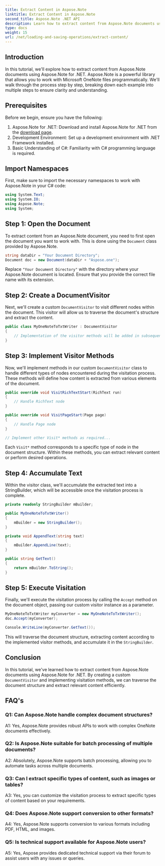 ```yaml
---
title: Extract Content in Aspose.Note
linktitle: Extract Content in Aspose.Note
second_title: Aspose.Note .NET API
description: Learn how to extract content from Aspose.Note documents using Aspose.Note for .NET. This comprehensive tutorial guides you through the process step by step.
type: docs
weight: 15
url: /net/loading-and-saving-operations/extract-content/
---
```

## Introduction

In this tutorial, we'll explore how to extract content from Aspose.Note documents using Aspose.Note for .NET. Aspose.Note is a powerful library that allows you to work with Microsoft OneNote files programmatically. We'll walk through the process step by step, breaking down each example into multiple steps to ensure clarity and understanding.

## Prerequisites

Before we begin, ensure you have the following:

1. Aspose.Note for .NET: Download and install Aspose.Note for .NET from the [download page](https://releases.aspose.com/note/net/).
2. Development Environment: Set up a development environment with .NET Framework installed.
3. Basic Understanding of C#: Familiarity with C# programming language is required.

## Import Namespaces

First, make sure to import the necessary namespaces to work with Aspose.Note in your C# code:

```csharp
using System.Text;
using System.IO;
using Aspose.Note;
using System;
```

## Step 1: Open the Document

To extract content from an Aspose.Note document, you need to first open the document you want to work with. This is done using the `Document` class provided by Aspose.Note.

```csharp
string dataDir = "Your Document Directory";
Document doc = new Document(dataDir + "Aspose.one");
```

Replace `"Your Document Directory"` with the directory where your Aspose.Note document is located. Ensure that you provide the correct file name with its extension.

## Step 2: Create a DocumentVisitor

Next, we'll create a custom `DocumentVisitor` to visit different nodes within the document. This visitor will allow us to traverse the document's structure and extract the content.

```csharp
public class MyOneNoteToTxtWriter : DocumentVisitor
{
    // Implementation of the visitor methods will be added in subsequent steps.
}
```

## Step 3: Implement Visitor Methods

Now, we'll implement methods in our custom `DocumentVisitor` class to handle different types of nodes encountered during the visitation process. These methods will define how content is extracted from various elements of the document.

```csharp
public override void VisitRichTextStart(RichText run)
{
    // Handle RichText node
}

public override void VisitPageStart(Page page)
{
    // Handle Page node
}

// Implement other Visit* methods as required...
```

Each `Visit*` method corresponds to a specific type of node in the document structure. Within these methods, you can extract relevant content or perform desired operations.

## Step 4: Accumulate Text

Within the visitor class, we'll accumulate the extracted text into a StringBuilder, which will be accessible once the visitation process is complete.

```csharp
private readonly StringBuilder mBuilder;

public MyOneNoteToTxtWriter()
{
    mBuilder = new StringBuilder();
}

private void AppendText(string text)
{
    mBuilder.AppendLine(text);
}

public string GetText()
{
    return mBuilder.ToString();
}
```

## Step 5: Execute Visitation

Finally, we'll execute the visitation process by calling the `Accept` method on the document object, passing our custom visitor instance as a parameter.

```csharp
MyOneNoteToTxtWriter myConverter = new MyOneNoteToTxtWriter();
doc.Accept(myConverter);

Console.WriteLine(myConverter.GetText());
```

This will traverse the document structure, extracting content according to the implemented visitor methods, and accumulate it in the `StringBuilder`.

## Conclusion

In this tutorial, we've learned how to extract content from Aspose.Note documents using Aspose.Note for .NET. By creating a custom `DocumentVisitor` and implementing visitation methods, we can traverse the document structure and extract relevant content efficiently.

## FAQ's

### Q1: Can Aspose.Note handle complex document structures?

A1: Yes, Aspose.Note provides robust APIs to work with complex OneNote documents effectively.

### Q2: Is Aspose.Note suitable for batch processing of multiple documents?

A2: Absolutely, Aspose.Note supports batch processing, allowing you to automate tasks across multiple documents.

### Q3: Can I extract specific types of content, such as images or tables?

A3: Yes, you can customize the visitation process to extract specific types of content based on your requirements.

### Q4: Does Aspose.Note support conversion to other formats?

A4: Yes, Aspose.Note supports conversion to various formats including PDF, HTML, and images.

### Q5: Is technical support available for Aspose.Note users?

A5: Yes, Aspose provides dedicated technical support via their forum to assist users with any issues or queries.
